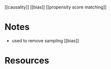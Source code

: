 [[causality]]
[[bias]]
[[propensity score matching]]

# Notes
- used to remove sampling [[bias]]

# Resources

